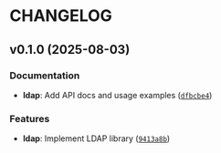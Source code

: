 # CHANGELOG

<!-- version list -->

## v0.1.0 (2025-08-03)

### Documentation

- **ldap**: Add API docs and usage examples
  ([`dfbcbe4`](https://github.com/Free-IAM/freeiam/commit/dfbcbe40fb8ba95828e9dd095e8b88c3dff4a82c))

### Features

- **ldap**: Implement LDAP library
  ([`9413a8b`](https://github.com/Free-IAM/freeiam/commit/9413a8b8b8c339d220449aa5a7a557a0f7060a02))

